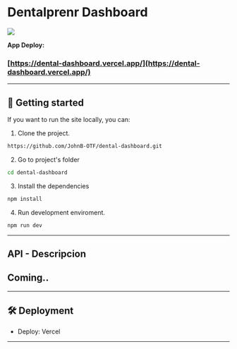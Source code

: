 # Dentalprenr Dashboard

![](https://firebasestorage.googleapis.com/v0/b/highlevel-backend.appspot.com/o/companyPhotos%2FA8y8JfshSL2k8ovUFqfe.png?alt=media&token=689803a3-1ebc-428a-8710-7928be8d54c2)

**App Deploy:**

### [https://dental-dashboard.vercel.app/](https://dental-dashboard.vercel.app/)

---

## 🚀 Getting started

If you want to run the site locally, you can:

1. Clone the project.

```bash
https://github.com/JohnB-OTF/dental-dashboard.git
```

2. Go to project's folder

```bash
cd dental-dashboard
```

3. Install the dependencies

```bash
npm install
```

4. Run development enviroment.

```bash
npm run dev
```

---

## API - Descripcion

## Coming..

---

## 🛠 Deployment

- Deploy: Vercel

---
